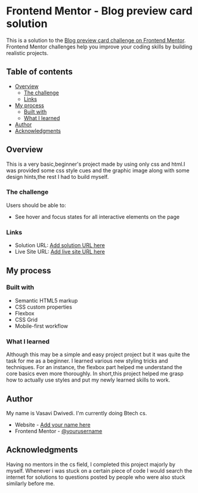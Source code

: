 # Frontend Mentor - Blog preview card solution

This is a solution to the [Blog preview card challenge on Frontend Mentor](https://www.frontendmentor.io/challenges/blog-preview-card-ckPaj01IcS). Frontend Mentor challenges help you improve your coding skills by building realistic projects. 

## Table of contents

- [Overview](#overview)
  - [The challenge](#the-challenge)
  - [Links](#links)
- [My process](#my-process)
  - [Built with](#built-with)
  - [What I learned](#what-i-learned)
- [Author](#author)
- [Acknowledgments](#acknowledgments)



## Overview
This is a very basic,beginner's project made by using only css and html.I was provided some css style cues and the graphic image along with some design hints,the rest I had to build myself.

### The challenge

Users should be able to:

- See hover and focus states for all interactive elements on the page


### Links

- Solution URL: [Add solution URL here](https://your-solution-url.com)
- Live Site URL: [Add live site URL here](https://your-live-site-url.com)

## My process

### Built with

- Semantic HTML5 markup
- CSS custom properties
- Flexbox
- CSS Grid
- Mobile-first workflow


### What I learned
Although this may be a simple and easy project project but it was quite the task for me as a beginner. I learned various new styling tricks and techniques.
For an instance, the flexbox part helped me understand the core basics even more thoroughly.
In short,this project helped me grasp how to actually use styles and put my newly learned skills to work.

## Author
My name is Vasavi Dwivedi. I'm currently doing Btech cs.

- Website - [Add your name here](https://www.your-site.com)
- Frontend Mentor - [@yourusername](https://www.frontendmentor.io/profile/vvvasavii)


## Acknowledgments
Having no mentors in the cs field, I completed this project majorly by myself. Whenever i was stuck on a certain piece of code I would search the internet for solutions to questions posted by people who were also stuck similarly before me.

